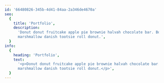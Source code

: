 ```yaml
---
id: '66480826-345b-4d41-84aa-2a346de4670a'
seo:
  {
    title: 'Portfolio',
    description:
      'Donut donut fruitcake apple pie brownie halvah chocolate bar. Bonbon
      marshmallow danish tootsie roll donut.',
  }
info:
  {
    heading: 'Portfolio',
    text:
      '<p>Donut donut fruitcake apple pie brownie halvah chocolate bar. Bonbon
      marshmallow danish tootsie roll donut.</p>',
  }
---
```

